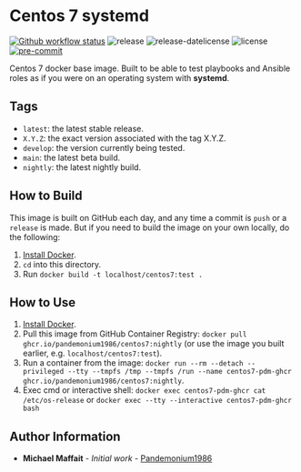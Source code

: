 # Centos 7 systemd

[![Github workflow status](https://github.com/Pandemonium1986/docker-centos7/actions/workflows/docker.yml/badge.svg?branch=main)](https://github.com/Pandemonium1986/docker-centos7/actions/workflows/docker.yml)
![release](https://img.shields.io/github/release/Pandemonium1986/docker-centos7)
![release-datelicense](https://img.shields.io/github/release-date/Pandemonium1986/docker-centos7)
![license](https://img.shields.io/github/license/Pandemonium1986/docker-centos7)
[![pre-commit](https://img.shields.io/badge/pre--commit-enabled-brightgreen?logo=pre-commit&logoColor=white)](https://github.com/pre-commit/pre-commit)

Centos 7 docker base image. Built to be able to test playbooks and Ansible roles as if you were on an operating system with **systemd**.

## Tags

- `latest`: the latest stable release.
- `X.Y.Z`: the exact version associated with the tag X.Y.Z.
- `develop`: the version currently being tested.
- `main`: the latest beta build.
- `nightly`: the latest nightly build.

## How to Build

This image is built on GitHub each day, and any time a commit is `push` or a `release` is made. But if you need to build the image on your own locally, do the following:

1. [Install Docker](https://docs.docker.com/engine/installation/).
2. `cd` into this directory.
3. Run `docker build -t localhost/centos7:test .`

## How to Use

1. [Install Docker](https://docs.docker.com/engine/installation/).
2. Pull this image from GitHub Container Registry: `docker pull ghcr.io/pandemonium1986/centos7:nightly` (or use the image you built earlier, e.g. `localhost/centos7:test`).
3. Run a container from the image: `docker run --rm --detach --privileged --tty --tmpfs /tmp --tmpfs /run --name centos7-pdm-ghcr ghcr.io/pandemonium1986/centos7:nightly`.
4. Exec cmd or interactive shell: `docker exec centos7-pdm-ghcr cat /etc/os-release` or `docker exec --tty --interactive centos7-pdm-ghcr bash`

## Author Information

- **Michael Maffait** - _Initial work_ - [Pandemonium1986](https://github.com/Pandemonium1986)
